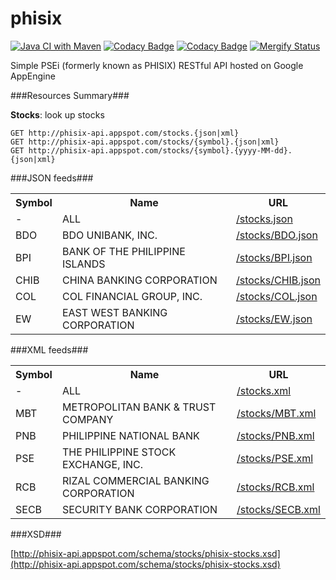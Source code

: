 phisix
======
[![Java CI with Maven](https://github.com/phisix-org/phisix/actions/workflows/maven.yml/badge.svg)](https://github.com/phisix-org/phisix/actions/workflows/maven.yml)
[![Codacy Badge](https://app.codacy.com/project/badge/Grade/b523693e36944745bd3e2072d380a272)](https://app.codacy.com/gh/phisix-org/phisix/dashboard?utm_source=gh&utm_medium=referral&utm_content=&utm_campaign=Badge_grade)
[![Codacy Badge](https://app.codacy.com/project/badge/Coverage/b523693e36944745bd3e2072d380a272)](https://app.codacy.com/gh/phisix-org/phisix/dashboard?utm_source=gh&utm_medium=referral&utm_content=&utm_campaign=Badge_coverage)
[![Mergify Status][mergify-status]][mergify]

[mergify]: https://mergify.com
[mergify-status]: https://img.shields.io/endpoint.svg?url=https://api.mergify.com/v1/badges/phisix-org/phisix

Simple PSEi (formerly known as PHISIX) RESTful API hosted on Google AppEngine

###Resources Summary###

**Stocks**: look up stocks

    GET http://phisix-api.appspot.com/stocks.{json|xml}
    GET http://phisix-api.appspot.com/stocks/{symbol}.{json|xml}
    GET http://phisix-api.appspot.com/stocks/{symbol}.{yyyy-MM-dd}.{json|xml}

###JSON feeds###

<table>
	<tr>
		<th>Symbol</th>
		<th>Name</th>
		<th>URL</th>
	</tr>
	<tr>
		<td>-</td>
		<td>ALL</td>
		<td><a class="externalLink" href="http://phisix-api.appspot.com/stocks.json">/stocks.json</a></td>
	</tr>
	<tr>
		<td>BDO</td>
		<td>BDO UNIBANK, INC.</td>
		<td><a class="externalLink" href="http://phisix-api.appspot.com/stocks/BDO.json">/stocks/BDO.json</a></td>
	</tr>
	<tr>
		<td>BPI</td>
		<td>BANK OF THE PHILIPPINE ISLANDS</td>
		<td><a class="externalLink" href="/stocks/BPI.json">/stocks/BPI.json</a></td>
	</tr>
	<tr>
		<td>CHIB</td>
		<td>CHINA BANKING CORPORATION</td>
		<td><a class="externalLink" href="http://phisix-api.appspot.com/stocks/CHIB.json">/stocks/CHIB.json</a></td>
	</tr>
	<tr>
		<td>COL</td>
		<td>COL FINANCIAL GROUP, INC.</td>
		<td><a class="externalLink" href="http://phisix-api.appspot.com/stocks/COL.json">/stocks/COL.json</a></td>
	</tr>
	<tr>
		<td>EW</td>
		<td>EAST WEST BANKING CORPORATION</td>
		<td><a class="externalLink" href="http://phisix-api.appspot.com/stocks/EW.json">/stocks/EW.json</a></td>
	</tr>
</table>

###XML feeds###

<table>
	<tr>
		<th>Symbol</th>
		<th>Name</th>
		<th>URL</th>
	</tr>
	<tr>
		<td>-</td>
		<td>ALL</td>
		<td><a class="externalLink" href="http://phisix-api.appspot.com/stocks.xml">/stocks.xml</a></td>
	</tr>
	<tr>
		<td>MBT</td>
		<td>METROPOLITAN BANK &amp; TRUST COMPANY</td>
		<td><a class="externalLink" href="http://phisix-api.appspot.com/stocks/MBT.xml">/stocks/MBT.xml</a></td>
	</tr>
	<tr>
		<td>PNB</td>
		<td>PHILIPPINE NATIONAL BANK</td>
		<td><a class="externalLink" href="http://phisix-api.appspot.com/stocks/PNB.xml">/stocks/PNB.xml</a></td>
	</tr>
	<tr>
		<td>PSE</td>
		<td>THE PHILIPPINE STOCK EXCHANGE, INC.</td>
		<td><a class="externalLink" href="http://phisix-api.appspot.com/stocks/PSE.xml">/stocks/PSE.xml</a></td>
	</tr>
	<tr>
		<td>RCB</td>
		<td>RIZAL COMMERCIAL BANKING CORPORATION</td>
		<td><a class="externalLink" href="http://phisix-api.appspot.com/stocks/RCB.xml">/stocks/RCB.xml</a></td>
	</tr>
	<tr>
		<td>SECB</td>
		<td>SECURITY BANK CORPORATION</td>
		<td><a class="externalLink" href="http://phisix-api.appspot.com/stocks/SECB.xml">/stocks/SECB.xml</a></td>
	</tr>
</table>

###XSD###

[http://phisix-api.appspot.com/schema/stocks/phisix-stocks.xsd](http://phisix-api.appspot.com/schema/stocks/phisix-stocks.xsd)

